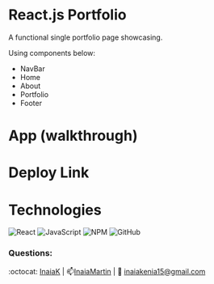 # React.js Portfolio

A functional single portfolio page showcasing.

Using components below:
- NavBar
- Home
- About
- Portfolio
- Footer


# App (walkthrough)


# Deploy Link


# Technologies 

<div align="left">

![React](https://img.shields.io/badge/react-%2320232a.svg?style=for-the-badge&logo=react&logoColor=%2361DAFB)
![JavaScript](https://img.shields.io/badge/javascript-%23323330.svg?style=for-the-badge&logo=javascript&logoColor=%23F7DF1E)
![NPM](https://img.shields.io/badge/NPM-%23000000.svg?style=for-the-badge&logo=npm&logoColor=white)
![GitHub](https://img.shields.io/badge/github-%23121011.svg?style=for-the-badge&logo=github&logoColor=white)

</div>



### Questions:
 :octocat: [InaiaK](https://github.com/inaia@gmail.com) | 📫[InaiaMartin](https://www.linkedin.com/in/inai%C3%A1-martin100000/) | :email: inaiakenia15@gmail.com

